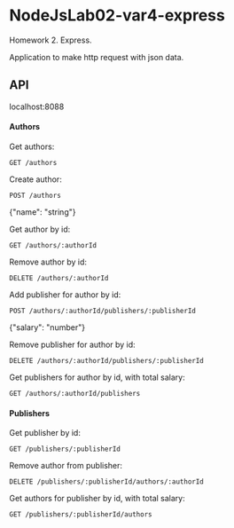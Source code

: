 # NodeJsLab02-var4-express
Homework 2. Express.

Application to make http request with json data.
## API
localhost:8088
#### Authors
Get authors:
```
GET /authors
```
Create author:
```
POST /authors
```
{"name": "string"}

Get author by id:
```
GET /authors/:authorId
```
Remove author by id:
```
DELETE /authors/:authorId
```
Add publisher for author by id:
```
POST /authors/:authorId/publishers/:publisherId
```
{"salary": "number"}

Remove publisher for author by id:
```
DELETE /authors/:authorId/publishers/:publisherId
```
Get publishers for author by id, with total salary:
```
GET /authors/:authorId/publishers
```
#### Publishers
Get publisher by id:
```
GET /publishers/:publisherId
```
Remove author from publisher:
```
DELETE /publishers/:publisherId/authors/:authorId
```
Get authors for publisher by id, with total salary:
```
GET /publishers/:publisherId/authors
```